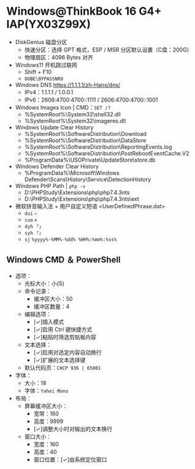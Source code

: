 <!--
 * @Author       : ❤ SEOer.Vip
 * @FilePath     : /VipSEOer/Windows.md
 * @Copyright    : Https://Blog.SEOer.Vip/
 * @Description  : Windows@ThinkBook 16 G4+ IAP(YX03Z99X)
-->

Windows@ThinkBook 16 G4+ IAP(YX03Z99X)
============================================================

- DiskGenius 磁盘分区
    - 快速分区：选择 GPT 格式，ESP / MSR 分区默认设置（C盘：200G）
    - 物理扇区：4096 Bytes 对齐
- Windows11 开机跳过联网
    - Shift + F10
    - `OOBE\BYPASSNRO`
- Windows DNS <https://1.1.1.1/zh-Hans/dns/>
    - IPv4：1.1.1.1 / 1.0.0.1
    - IPv6：2606:4700:4700::1111 / 2606:4700:4700::1001
- Windows Images Icon | CMD：`SET /?`
    - %SystemRoot%\System32\shell32.dll
    - %SystemRoot%\System32\imageres.dll
- Windows Update Clear History
    - %SystemRoot%\SoftwareDistribution\Download
    - %SystemRoot%\SoftwareDistribution\DataStore
    - %SystemRoot%\SoftwareDistribution\ReportingEvents.log
    - %SystemRoot%\SoftwareDistribution\PostRebootEventCache.V2
    - %ProgramData%\USOPrivate\UpdateStore\store.db
- Windows Defender Clear History
    - %ProgramData%\Microsoft\Windows Defender\Scans\History\Service\DetectionHistory
- Windows PHP Path | `php -v`
    - D:\PHPStudy\Extensions\php\php7.4.3nts
    - D:\PHPStudy\Extensions\php\php7.4.3nts\ext
- 微软拼音输入法 + 用户自定义短语 <UserDefinedPhrase.dat>
    - `dui`     `✓`
    - `cuo`     `✗`
    - `dyh`     `「」`
    - `syh`     `『』`
    - `sj`      `%yyyy%-%MM%-%dd% %HH%:%mm%:%ss%`

Windows CMD ＆ PowerShell
------------------------------------------------------------

- 选项：
    - 光标大小：小(S)
    - 命令记录：
        - 缓冲区大小：50
        - 缓冲区数量：4
    - 编辑选项：
        - [✓]插入模式
        - [✓]启用 Ctrl 键快捷方式
        - [✓]粘贴时筛选剪贴板内容
    - 文本选择：
        - [✓]启用对选定内容自动换行
        - [✓]扩展的文本选择键
    - 默认代码页：`CHCP 936 | 65001`
- 字体：
    - 大小：18
    - 字体：`Yahei Mono`
- 布局：
    - 屏幕缓冲区大小：
        - 宽带：160
        - 高度：9999
        - [✓]调整大小时对输出的文本换行
    - 窗口大小：
        - 宽度：160
        - 高度：40
        - 窗口位置：[✓]由系统定位窗口
